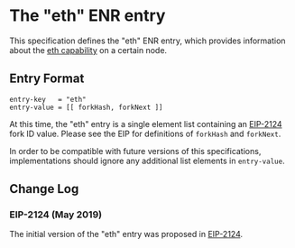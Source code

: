 # The "eth" ENR entry

This specification defines the "eth" ENR entry, which provides information
about the [eth capability] on a certain node.

## Entry Format

    entry-key   = "eth"
    entry-value = [[ forkHash, forkNext ]]

At this time, the "eth" entry is a single element list containing an [EIP-2124] fork ID
value. Please see the EIP for definitions of `forkHash` and `forkNext`.

In order to be compatible with future versions of this specifications, implementations
should ignore any additional list elements in `entry-value`.

## Change Log

### EIP-2124 (May 2019)

The initial version of the "eth" entry was proposed in [EIP-2124].

[eth capability]: ../caps/eth.md
[EIP-2124]: https://eips.ethereum.org/EIPS/eip-2124
